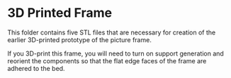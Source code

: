 # 3D Printed Frame

This folder contains five STL files that are necessary for creation of the earlier 3D-printed prototype of the picture frame. 

If you 3D-print this frame, you will need to turn on support generation and reorient the components so that the flat edge faces of the frame are adhered to the bed.
